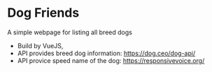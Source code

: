 # Dog Friends

A simple webpage for listing all breed dogs 

- Build by VueJS, 
- API provides breed dog information: https://dog.ceo/dog-api/
- API provice speed name of the dog: https://responsivevoice.org/
